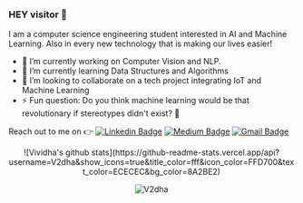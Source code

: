 ### HEY visitor :wave:

I am a computer science engineering student interested in AI and Machine Learning. Also in every new technology that is making our lives easier!
- 🔭 I’m currently working on Computer Vision and NLP.
- 🌱 I’m currently learning Data Structures and Algorithms
- 👯 I’m looking to collaborate on a tech project integrating IoT and Machine Learning
- ⚡ Fun question: Do you think machine learning would be that revolutionary if stereotypes didn't exist? :thinking:

 Reach out to me on :point_right: [![Linkedin Badge](https://img.shields.io/badge/-Linkedin-4169E1?style=flat-square&logo=Linkedin&logoColor=white&&link=https://www.linkedin.com/in/vividha-rawat-761905143/)](https://www.linkedin.com/in/vividha-rawat-761905143/)
[![Medium Badge](https://img.shields.io/badge/-Medium-000?style=flat-square&logo=Medium&logoColor=white&&link=https://medium.com/@rvividha)](https://medium.com/@rvividha)
[![Gmail Badge](https://img.shields.io/badge/-Gmail-c14438?style=flat-square&logo=Gmail&logoColor=white&link=mailto:rvividha@gmail.com)](mailto:rvividha@gmail.com)

<!--
**V2dha/V2dha** is a ✨ _special_ ✨ repository because its `README.md` (this file) appears on your GitHub profile.

Here are some ideas to get you started:

- 🔭 I’m currently working on ...
- 🌱 I’m currently learning ...
- 👯 I’m looking to collaborate on ...
- 🤔 I’m looking for help with ...
- 💬 Ask me about ...
- 📫 How to reach me: ...
- 😄 Pronouns: ...
- ⚡ Fun fact: ...
-->

<p align='center'>![Vividha's github stats](https://github-readme-stats.vercel.app/api?username=V2dha&show_icons=true&title_color=fff&icon_color=FFD700&text_color=ECECEC&bg_color=8A2BE2)</p>

 <p align="center"> <img src="https://komarev.com/ghpvc/?username=V2dha" alt="V2dha" /> </p>
